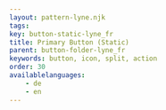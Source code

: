 ```yaml
---
layout: pattern-lyne.njk
tags: 
key: button-static-lyne_fr
title: Primary Button (Static)
parent: button-folder-lyne_fr
keywords: button, icon, split, action
order: 30
availablelanguages: 
    - de
    - en
---
```

